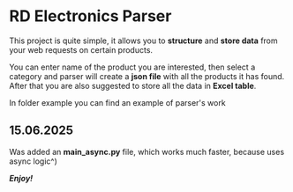 # RD Electronics Parser

This project is quite simple, it allows you to **structure** and **store data** from your web requests on certain products.

You can enter name of the product you are interested, then select a category and parser
will create a **json file** with all the products it has found.
After that you are also suggested to store all the data in **Excel table**.

In folder example you can find an example of parser's work

## **15.06.2025**
Was added an **main_async.py** file, which works much faster, because uses async logic^)

_**Enjoy!**_
